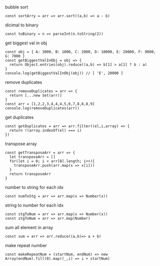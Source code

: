 bubble sort
```shell
const sortArry = arr => arr.sort((a,b) => a - b)
```
dicimal to binary
```shell
const toBinary = n => parseInt(n.toString(2))
```
get biggest val in obj
```shell
const obj = { A: 3000, B: 1000, C: 2000, D: 10000, E: 20000, F: 9000, G: 7000 }
const getBiggestValInObj = obj => {
  return Object.entries(obj).reduce((a,b) => b[1] > a[1] ? b : a)
}
console.log(getBiggestValInObj(obj)) // [ 'E', 20000 ]
```
remove duplicates
```shell
const removeDuplicates = arr => {
  return [...new Set(arr)]
}
const arr = [1,2,2,3,4,4,4,5,6,7,8,8,8,9]
console.log(removeDuplicates(arr))
```
get duplicates
```shell
const getDuplicates = arr => arr.filter((el,i,array) => {
  return !(array.indexOf(el) === i)
})
```
transpose array
```shell
const getTransposeArr = arr => {
  let transposeArr = []
  for(let i = 0; i < arr[0].length; i++){
    transposeArr.push(arr.map(x => x[i]))
  }
  return transposeArr
}
```
number to string for each idx
```shell
const numToStg = arr => arr.map(x => Number(x))
```
string to number for each idx
```shell
const stgToNum = arr => arr.map(x => Number(x))
const stgToNum = arr => arr.map(Number)
```
sum all element in array
```shell
const sum = arr => arr.reduce((a,b)=> a + b)
```
make repeat number
```shell
const makeRepeatNum = (startNum, endNum) => new Array(endNum).fill(0).map((_,i) => i + startNum)
```